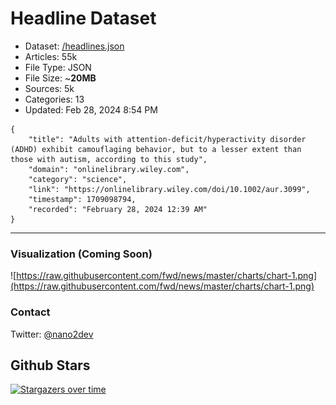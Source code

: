 # Headline Dataset

- Dataset: [/headlines.json](https://raw.githubusercontent.com/fwd/news/master/headlines.json) 
- Articles: 55k
- File Type: JSON
- File Size: ~**20MB**
- Sources: 5k
- Categories: 13
- Updated: Feb 28, 2024 8:54 PM

```
{
    "title": "Adults with attention-deficit/hyperactivity disorder (ADHD) exhibit camouflaging behavior, but to a lesser extent than those with autism, according to this study",
    "domain": "onlinelibrary.wiley.com",
    "category": "science",
    "link": "https://onlinelibrary.wiley.com/doi/10.1002/aur.3099",
    "timestamp": 1709098794,
    "recorded": "February 28, 2024 12:39 AM"
}
```

---

### Visualization (Coming Soon)

![https://raw.githubusercontent.com/fwd/news/master/charts/chart-1.png](https://raw.githubusercontent.com/fwd/news/master/charts/chart-1.png)

### Contact 

Twitter: [@nano2dev](https://twitter.com/nano2dev)

## Github Stars

[![Stargazers over time](https://starchart.cc/fwd/news.svg)](https://starchart.cc/fwd/news)
